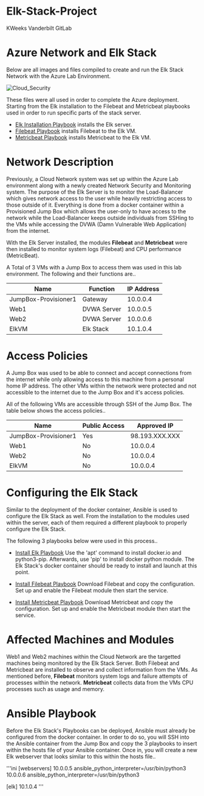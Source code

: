 # Elk-Stack-Project

KWeeks Vanderbilt GitLab

# Azure Network and Elk Stack

Below are all images and files compiled to create and run the Elk Stack Network with the 
Azure Lab Environment.

![Cloud_Security](https://user-images.githubusercontent.com/97552776/166241269-980481e6-f54e-466b-81a5-2ea29df0f8ff.JPG)

These files were all used in order to complete the Azure deployment. Starting from the Elk installation to the Filebeat and Metricbeat playbooks used in order to run 
specific parts of the stack server. 

* [Elk Installation Playbook](Ansible/install-elk.yml) installs the Elk server.
* [Filebeat Playbook](Ansible/filebeat-playbook.yml) installs Filebeat to the Elk VM.
* [Metricbeat Playbook](Ansible/metricbeat-playbook.yml) installs Metricbeat to the Elk VM.

# Network Description

Previously, a Cloud Network system was set up within the Azure Lab environment along with a newly created Network Security and Monitoring system. 
The purpose of the Elk Server is to monitor the Load-Balancer which gives network access to the user while heavily restricting access to those outside of it. 
Everything is done from a docker container within a Provisioned Jump Box which allows the user-only to have access to the network while the Load-Balancer keeps outside individuals from SSHing to the VMs while accessing the DVWA (Damn Vulnerable Web Application) from the internet. 

With the Elk Server installed, the modules **Filebeat** and **Metricbeat** were then installed to monitor system logs (Filebeat) and CPU performance (MetricBeat).

A Total of 3 VMs with a Jump Box to access them was used in this lab environment. The following and their functions are..

| Name                 | Function    | IP Address |
| -------------------- | ----------- | ---------- |
| JumpBox-Provisioner1 | Gateway     | 10.0.0.4   |
| Web1                 | DVWA Server | 10.0.0.5   |
| Web2                 | DVWA Server | 10.0.0.6   |
| ElkVM                | Elk Stack   | 10.1.0.4   |

# Access Policies

A Jump Box was used to be able to connect and accept connections from the internet while only allowing access to this machine from a personal home IP address. The other VMs within the network were protected and not accessible to the internet due to the Jump Box and it's access policies. 

All of the following VMs are accessible through SSH of the Jump Box. The table below shows the access policies..

| Name                 | Public Access | Approved IP    |
| -------------------- | ------------- | -------------- |
| JumpBox-Provisioner1 | Yes           | 98.193.XXX.XXX |
| Web1                 | No            | 10.0.0.4       |
| Web2                 | No            | 10.0.0.4       |
| ElkVM                | No            | 10.0.0.4       |

# Configuring the Elk Stack

Similar to the deployment of the docker container, Ansible is used to configure the Elk Stack as well. From the installation to the modules used within the server, each of them required a different playbook to properly configure the Elk Stack. 

The following 3 playbooks below were used in this process..

* [Install Elk Playbook](Ansible/install-elk.yml) Use the 'apt' command to install docker.io and python3-pip. Afterwards, use 'pip' to install docker python module. The Elk Stack's docker container should be ready to install and launch at this point. 
 
* [Install Filebeat Playbook](Ansible/filebeat-playbook.yml) Download Filebeat and copy the configuration. Set up and enable the Filebeat module then start the service.

* [Install Metricbeat Playbook](Ansible/metricbeat-playbook.yml) Download Metricbeat and copy the configuration. Set up and enable the Metricbeat module then start the service.

# Affected Machines and Modules

Web1 and Web2 machines within the Cloud Network are the targetted machines being monitored by the Elk Stack Server. Both Filebeat and Metricbeat are installed to observe and collect information from the VMs. As mentioned before, **Filebeat** monitors system logs and failure attempts of processes within the network. **Metricbeat** collects data from the VMs CPU processes such as usage and memory. 

# Ansible Playbook

Before the Elk Stack's Playbooks can be deployed, Ansible must already be configured from the docker container. In order to do so, you will SSH into the Ansible container from the Jump Box and copy the 3 playbooks to insert within the hosts file of your Ansible container. Once in, you will create a new Elk webserver that looks similar to this within the hosts file..

'''ini
[webservers]
10.0.0.5 ansible_python_interpreter=/usr/bin/python3
10.0.0.6 ansible_python_interpreter=/usr/bin/python3

[elk]
10.1.0.4
'''
